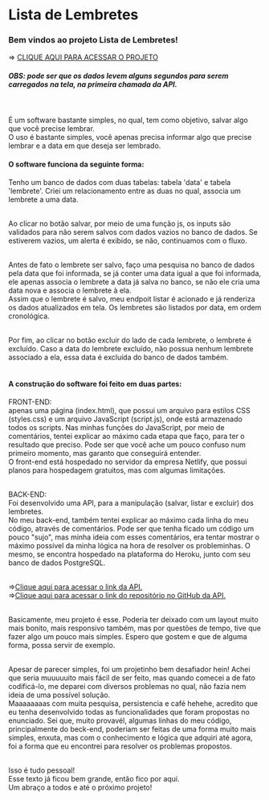 <h1>Lista de Lembretes</h1>

<h3>Bem vindos ao projeto Lista de Lembretes!</h3>

=> <a href="https://meus-lembretes.netlify.app/" target="blank">CLIQUE AQUI PARA ACESSAR O PROJETO</a>
<h5>OBS: pode ser que os dados levem alguns segundos para serem carregados na tela, na primeira chamada da API.</h5><br>

É um software bastante simples, no qual, tem como objetivo, salvar algo que você precise lembrar. <br>
O uso é bastante simples, você apenas precisa informar algo que precise lembrar e a data em que deseja ser lembrado.<br>

<h4>O software funciona da seguinte forma:</h4>
Tenho um banco de dados com duas tabelas: tabela 'data' e tabela 'lembrete'. Criei um relacionamento entre as duas no qual, associa um lembrete a uma data.<br><br>

Ao clicar no botão salvar, por meio de uma função js, os inputs são validados para não serem salvos com dados vazios no banco de dados. 
Se estiverem vazios, um alerta é exibido, se não, continuamos com o fluxo.<br><br>

Antes de fato o lembrete ser salvo, faço uma pesquisa no banco de dados pela data que foi informada, se já conter uma data igual a que foi informada, ele apenas associa 
o lembrete a data já salva no banco, se não ele cria uma data nova e associa o lembrete à ela.<br>
Assim que o lembrete é salvo, meu endpoit listar é acionado e já renderiza os dados atualizados em tela. Os lembretes são listados por data, em ordem cronológica.<br><br>

Por fim, ao clicar no botão excluir do lado de cada lembrete, o lembrete é excluído. Caso a data do lembrete excluído, não possua nenhum lembrete associado a ela, 
essa data é excluída do banco de dados também.<br><br>


<h4>A construção do software foi feito em duas partes:</h4>
FRONT-END: <br>
apenas uma página (index.html), que possui um arquivo para estilos CSS (styles.css) e um arquivo JavaScript (script.js), onde está armazenado todos os scripts.
Nas minhas funções do JavaScript, por meio de comentários, tentei explicar ao máximo cada etapa que faço, para ter o resultado que preciso. 
Pode ser que você ache um pouco confuso num primeiro momento, mas garanto que conseguirá entender.<br>
O front-end está hospedado no servidor da empresa Netlify, que possui planos para hospedagem gratuitos, mas com algumas limitações.<br><br>

BACK-END: <br>
Foi desenvolvido uma API, para a manipulação (salvar, listar e excluir) dos lembretes.<br>
No meu back-end, também tentei explicar ao máximo cada linha do meu código, através de comentários. Pode ser que tenha ficado um código um pouco "sujo", mas minha
ideia com esses comentários, era tentar mostrar o máximo possível da minha lógica na hora de resolver os probleminhas.
O mesmo, se encontra hospedado na plataforma do Heroku, junto com seu banco de dados PostgreSQL.<br><br>

=><a href="https://project-my-notes.herokuapp.com/mynotes/listar" target="_blank">Clique aqui para acessar o link da API.</a><br>
=><a href="https://github.com/rogeriosimsen/lembretes" target="_blank">Clique aqui para acessar o link do repositório no GitHub da API.</a><br><br>

Basicamente, meu projeto é esse. Poderia ter deixado com um layout muito mais bonito, mais responsivo também, mas por questões de tempo, tive que fazer algo um pouco mais simples. Espero que gostem e 
que de alguma forma, possa servir de exemplo. <br><br>

Apesar de parecer simples, foi um projetinho bem desafiador hein! Achei que seria muuuuuito mais fácil de ser feito, mas quando comecei a de fato codificá-lo, me deparei 
com diversos problemas no qual, não fazia nem ideia de uma possível solução. <br>
Maaaaaaaas com muita pesquisa, persistencia e café hehehe, acredito que eu tenha desenvolvido todas as funcionalidades que foram propostas no enunciado. Sei que, muito provavél, algumas linhas do meu código, principalmente do beck-end, poderiam ser feitas de uma forma muito mais simples, enxuta, mas com o conhecimento e lógica que adquiri até agora, foi a forma que eu encontrei para resolver os problemas propostos.<br><br>

Isso é tudo pessoal!<br> 
Esse texto já ficou bem grande, então fico por aqui.<br> 
Um abraço a todos e até o próximo projeto!


